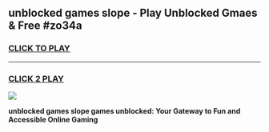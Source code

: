 
## unblocked games slope - Play Unblocked Gmaes & Free #zo34a
<h3>
<a href="https://premium.freeplayer.one?title=unblocked_games_slope&ref=03M">CLICK TO PLAY</a></h3>
<hr>

<h3>
<a href="https://premium.freeplayer.one?title=unblocked_games_slope&ref=03M">CLICK 2 PLAY</a>
  
</h3>

<a href="https://premium.freeplayer.one?title=unblocked_games_slope&ref=03M"><img src="https://clearcache.store/games.png"></a>


**unblocked games slope games unblocked: Your Gateway to Fun and Accessible Online Gaming**
